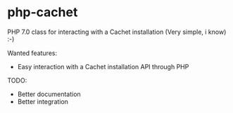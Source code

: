 # php-cachet
PHP 7.0 class for interacting with a Cachet installation (Very simple, i know) :-)

Wanted features:

- Easy interaction with a Cachet installation API through PHP

TODO:

- Better documentation
- Better integration
